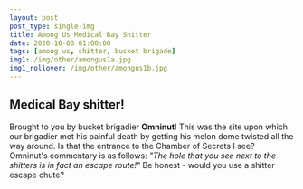 ```yaml
---
layout: post
post_type: single-img
title: Among Us Medical Bay Shitter
date: 2020-10-08 01:00:00
tags: [among us, shitter, bucket brigade]
img1: /img/other/amongus1a.jpg
img1_rollover: /img/other/amongus1b.jpg
---
```

## Medical Bay shitter!

Brought to you by bucket brigadier **Omninut**! This was the site upon which our brigadier met his painful death by getting his melon dome twisted all the way around. Is that the entrance to the Chamber of Secrets I see? Omninut's commentary is as follows: *"The hole that you see next to the shitters is in fact an escape route!"* Be honest - would you use a shitter escape chute? 
